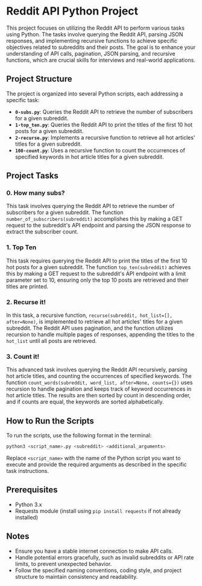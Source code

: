 # Reddit API Python Project

This project focuses on utilizing the Reddit API to perform various tasks using Python. The tasks involve querying the Reddit API, parsing JSON responses, and implementing recursive functions to achieve specific objectives related to subreddits and their posts. The goal is to enhance your understanding of API calls, pagination, JSON parsing, and recursive functions, which are crucial skills for interviews and real-world applications.

## Project Structure

The project is organized into several Python scripts, each addressing a specific task:

- **`0-subs.py`**: Queries the Reddit API to retrieve the number of subscribers for a given subreddit.
- **`1-top_ten.py`**: Queries the Reddit API to print the titles of the first 10 hot posts for a given subreddit.
- **`2-recurse.py`**: Implements a recursive function to retrieve all hot articles' titles for a given subreddit.
- **`100-count.py`**: Uses a recursive function to count the occurrences of specified keywords in hot article titles for a given subreddit.

## Project Tasks

### 0. How many subs?

This task involves querying the Reddit API to retrieve the number of subscribers for a given subreddit. The function `number_of_subscribers(subreddit)` accomplishes this by making a GET request to the subreddit's API endpoint and parsing the JSON response to extract the subscriber count.

### 1. Top Ten

This task requires querying the Reddit API to print the titles of the first 10 hot posts for a given subreddit. The function `top_ten(subreddit)` achieves this by making a GET request to the subreddit's API endpoint with a limit parameter set to 10, ensuring only the top 10 posts are retrieved and their titles are printed.

### 2. Recurse it!

In this task, a recursive function, `recurse(subreddit, hot_list=[], after=None)`, is implemented to retrieve all hot articles' titles for a given subreddit. The Reddit API uses pagination, and the function utilizes recursion to handle multiple pages of responses, appending the titles to the `hot_list` until all posts are retrieved.

### 3. Count it!

This advanced task involves querying the Reddit API recursively, parsing hot article titles, and counting the occurrences of specified keywords. The function `count_words(subreddit, word_list, after=None, counts={})` uses recursion to handle pagination and keeps track of keyword occurrences in hot article titles. The results are then sorted by count in descending order, and if counts are equal, the keywords are sorted alphabetically.

## How to Run the Scripts

To run the scripts, use the following format in the terminal:

```bash
python3 <script_name>.py <subreddit> <additional_arguments>
```

Replace `<script_name>` with the name of the Python script you want to execute and provide the required arguments as described in the specific task instructions.

## Prerequisites

- Python 3.x
- Requests module (install using `pip install requests` if not already installed)

## Notes

- Ensure you have a stable internet connection to make API calls.
- Handle potential errors gracefully, such as invalid subreddits or API rate limits, to prevent unexpected behavior.
- Follow the specified naming conventions, coding style, and project structure to maintain consistency and readability.

